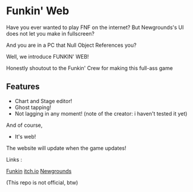 # Funkin' Web

Have you ever wanted to play FNF on the internet? But Newgrounds's UI does not let you make in fullscreen?

And you are in a PC that Null Object References you?

Well, we introduce FUNKIN' WEB!

Honestly shoutout to the Funkin' Crew for making this full-ass game

## Features

- Chart and Stage editor!
- Ghost tapping!
- Not lagging in any moment! (note of the creator: i haven't tested it yet)

And of course,

- It's web!

The website will update when the game updates!

Links :

[Funkin](https://github.com/FunkinCrew/Funkin)
[itch.io](https://ninja-muffin24.itch.io/funkin)
[Newgrounds](https://www.newgrounds.com/portal/view/770371)

(This repo is not official, btw)
